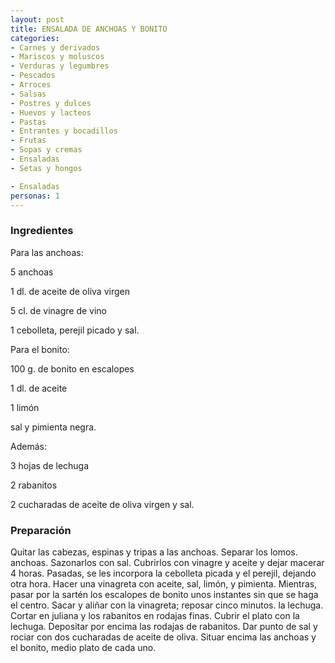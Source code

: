 ```yaml
---
layout: post
title: ENSALADA DE ANCHOAS Y BONITO
categories:
- Carnes y derivados
- Mariscos y moluscos
- Verduras y legumbres
- Pescados
- Arroces
- Salsas
- Postres y dulces
- Huevos y lacteos
- Pastas
- Entrantes y bocadillos
- Frutas
- Sopas y cremas
- Ensaladas
- Setas y hongos

- Ensaladas
personas: 1 
---
```

<h3>Ingredientes</h3>
Para las anchoas:

5 anchoas

1 dl. de aceite de oliva virgen

5 cl. de vinagre de vino

1 cebolleta, perejil picado y sal.

Para el bonito:

100 g. de bonito en escalopes

1 dl. de aceite

1 limón

sal y pimienta negra.

Además:

3 hojas de lechuga

2 rabanitos

2 cucharadas de aceite de oliva virgen y sal.

<h3>Preparación</h3>
Quitar las cabezas, espinas y tripas a las anchoas. Separar los lomos. anchoas. Sazonarlos con sal. Cubrirlos con vinagre y aceite y dejar macerar 4 horas. Pasadas, se les incorpora la cebolleta picada y el perejil, dejando otra hora. Hacer una vinagreta con aceite, sal, limón, y pimienta. Mientras, pasar por la sartén los escalopes de bonito unos instantes sin que se haga el centro. Sacar y aliñar con la vinagreta; reposar cinco minutos. la lechuga. Cortar en juliana y los rabanitos en rodajas finas. Cubrir el plato con la lechuga. Depositar por encima las rodajas de rabanitos. Dar punto de sal y rociar con dos cucharadas de aceite de oliva. Situar encima las anchoas y el bonito, medio plato de cada uno.

